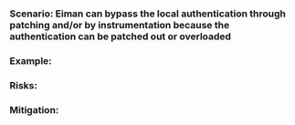 ### Scenario: Eiman can bypass the local authentication through patching and/or by instrumentation because the authentication can be patched out or overloaded

### Example:

### Risks: 

### Mitigation: